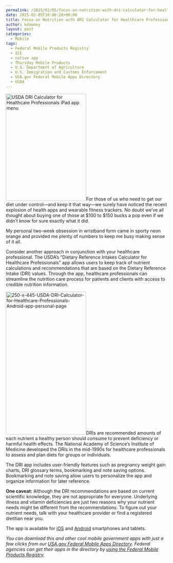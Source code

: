 ```yaml
---
permalink: /2015/02/05/focus-on-nutrition-with-dri-calculator-for-healthcare-professionals-app/
date: 2015-02-05T10:00:28+00:00
title: Focus on Nutrition with DRI Calculator for Healthcare Professionals App
author: kdowney
layout: post
categories:
  - Mobile
tags:
  - Federal Mobile Products Registry
  - ICE
  - native app
  - Thursday Mobile Products
  - U.S. Department of Agriculture
  - U.S. Immigration and Customs Enforcement
  - USA.gov Federal Mobile Apps Directory
  - USDA
---
```


<img class="alignright size-full wp-image-242831" src="https://s3.amazonaws.com/sitesusa/wp-content/uploads/sites/212/2015/02/250-x-333-USDA-DRI-Calculator-for-Healthcare-Professionals-iPad-app-menu.jpg" alt="USDA DRI Calculator for Healthcare Professionals iPad app menu" width="250" height="333" />For those of us who need to get our diet under control—and keep it that way—we surely have noticed the recent explosion of health apps and wearable fitness trackers. No doubt we’ve all thought about buying one of those at $100 to $150 bucks a pop even if we didn’t know for sure exactly what it did.

My personal two-week obsession in wristband form came in sporty neon orange and provided me plenty of numbers to keep me busy making sense of it all.

Consider another approach in conjunction with your healthcare professional. The USDA’s “Dietary Reference Intakes Calculator for Healthcare Professionals” app allows users to keep track of nutrient calculations and recommendations that are based on the Dietary Reference Intake (DRI) values. Through the app, healthcare professionals can streamline the nutrition care process for patients and clients with access to credible nutrition information.

<img class="alignright size-full wp-image-242842" src="https://s3.amazonaws.com/sitesusa/wp-content/uploads/sites/212/2015/02/250-x-445-USDA-DRI-Calculator-for-Healthcare-Professionals-Android-app-personal-page.jpg" alt="250-x-445-USDA-DRI-Calculator-for-Healthcare-Professionals-Android-app-personal-page" width="250" height="445" />DRIs are recommended amounts of each nutrient a healthy person should consume to prevent deficiency or harmful health effects. The National Academy of Science’s Institute of Medicine developed the DRIs in the mid-1990s for healthcare professionals to assess and plan diets for groups or individuals.

The DRI app includes user-friendly features such as pregnancy weight gain charts, DRI glossary terms, bookmarking and note saving options. Bookmarking and note saving allow users to personalize the app and organize information for later reference.

**One caveat:** Although the DRI recommendations are based on current scientific knowledge, they are not appropriate for everyone. Underlying illness and vitamin deficiencies are just two reasons why your nutrient needs might be different from the recommendations. To figure out your nutrient needs, talk with your healthcare provider or find a registered dietitian near you.

The app is available for [iOS](https://itunes.apple.com/us/app/dri-calculator-for-healthcare/id922494493?mt=8) and [Android](https://play.google.com/store/apps/details?id=com.bluepane.usda_dri) smartphones and tablets.

_You can download this and other cool mobile government apps with just a few clicks from our [USA.gov Federal Mobile Apps Directory](http://www.usa.gov/mobileapps.shtml). Federal agencies can get their apps in the directory by [using the Federal Mobile Products Registry](https://www.digitalgov.gov/services/the-federal-mobile-apps-registry/)._

&nbsp;